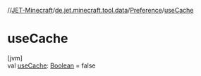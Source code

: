 //[JET-Minecraft](../../../index.md)/[de.jet.minecraft.tool.data](../index.md)/[Preference](index.md)/[useCache](use-cache.md)

# useCache

[jvm]\
val [useCache](use-cache.md): [Boolean](https://kotlinlang.org/api/latest/jvm/stdlib/kotlin/-boolean/index.html) = false
